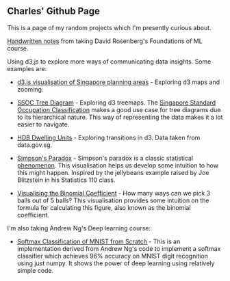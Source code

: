 ## Charles' Github Page

This is a page of my random projects which I'm presently curious about.

[Handwritten notes](https://charleslow.github.io/notes/foundations_of_ml.pdf) from taking David Rosenberg's Foundations of ML course.

Using d3.js to explore more ways of communicating data insights. Some examples are: 

* [d3.js visualisation of Singapore planning areas](https://charleslow.github.io/planning_area_plot) - Exploring d3 maps and zooming.

* [SSOC Tree Diagram](https://charleslow.github.io/ssoc_plot) - Exploring d3 treemaps. The [Singapore Standard Occupation Classification](http://www.singstat.gov.sg/methodologies-standards/statistical-standards-and-classifications/SSOC) makes a good use case for tree diagrams due to its hierarchical nature. This way of representing the data makes it a lot easier to navigate.

* [HDB Dwelling Units](https://charleslow.github.io/flats_per_town) - Exploring transitions in d3. Data taken from data.gov.sg.

* [Simpson's Paradox](https://charleslow.github.io/simpsons_paradox) - Simpson's paradox is a classic statistical [phenomenon](https://en.wikipedia.org/wiki/Simpson%27s_paradox). This visualisation helps us develop some intuition to how this might happen. Inspired by the jellybeans example raised by Joe Blitzstein in his Statistics 110 class.

* [Visualising the Binomial Coefficient](https://charleslow.github.io/binomial_coefficient) - How many ways can we pick 3 balls out of 5 balls? This visualisation provides some intuition on the formula for calculating this figure, also known as the binomial coefficient.

I'm also taking Andrew Ng's Deep learning course:
* [Softmax Classification of MNIST from Scratch](https://charleslow.github.io/softmax_from_scratch) - This is an implementation derived from Andrew Ng's code to implement a softmax classifier which achieves 96% accuracy on MNIST digit recognition using just numpy. It shows the power of deep learning using relatively simple code.

